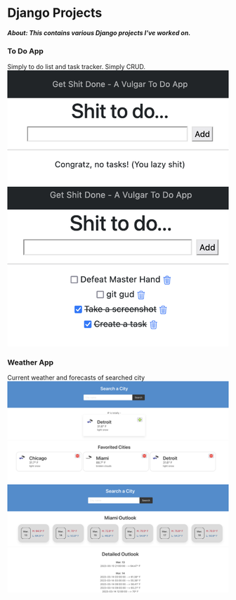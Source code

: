 # Django Projects
##### About: This contains various Django projects I've worked on. 


### To Do App
Simply to do list and task tracker. Simply CRUD.
![Empty Screenshot](../screenshots/todoEmpty.png "Empty")
![Empty Screenshot](../screenshots/todoTasks.png "Tasks")


### Weather App
Current weather and forecasts of searched city
![Empty Screenshot](../screenshots/weatherHome.png "Home")
![Empty Screenshot](../screenshots/weatherForecast.png "Forecast")